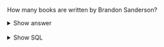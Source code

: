 ﻿How many books are written by Brandon Sanderson?

<details>
<summary>Show answer</summary>

41

</details>

<br/>

<details>
<summary>Show SQL</summary>

```sql
SELECT COUNT(*)
FROM book
WHERE author_id =
      (SELECT id
       FROM author
       WHERE first_name = 'Brandon'
         AND last_name = 'Sanderson');
);
```

</details>

